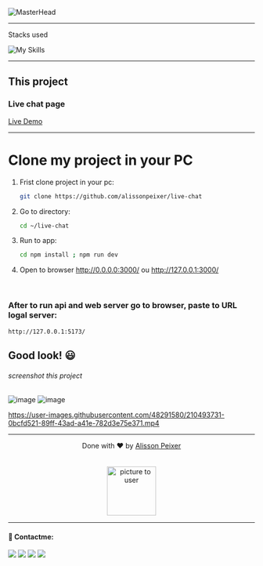 ![MasterHead](https://media.discordapp.net/attachments/902734948270759937/1022928123932713110/Frame_1.png)

---

Stacks used<br>

![My Skills](https://skillicons.dev/icons?i=nextjs,react,nodejs,tailwindcss,typescript)

---

## This project
### Live chat page


<a href='https://live-chat-production-5094.up.railway.app/'>Live Demo</a>

---

# Clone my project in your PC

1. Frist clone project in your pc:
    ```bash
    git clone https://github.com/alissonpeixer/live-chat
    ```
2.  Go to directory:
    ```bash
    cd ~/live-chat
    ```
3.  Run to app:
    ```bash
    cd npm install ; npm run dev
    ```
4.  Open to browser
    http://0.0.0.0:3000/ ou http://127.0.0.1:3000/

</br>

### After to run api and web server go to browser, paste to URL logal server:
    http://127.0.0.1:5173/



## Good look! 😃

###### screenshot this project
![image](https://user-images.githubusercontent.com/48291580/210493615-08adc66e-1002-4e62-89d6-44d69ba8066d.png)
![image](https://user-images.githubusercontent.com/48291580/210493666-bc612e6b-77a3-4936-b546-b6c9517d627f.png)

https://user-images.githubusercontent.com/48291580/210493731-0bcfd521-89ff-43ad-a41e-782d3e75e371.mp4




---

<p align="center">
    <span class="copyright">Done with ❤️ by <a href="https://github.com/alissonpeixer">Alisson Peixer</a></span>
    <br><br><br>
   <img src="https://avatars.githubusercontent.com/u/48291580" width="100px" alt="picture to user">
</p>

---

#### 📨 Contactme:

[<img src="https://img.shields.io/badge/website-%234285F4.svg?&style=for-the-badge&logo=safari&logoColor=white" />](https://alissonpeixer.github.io)
[<img src="https://img.shields.io/badge/alizof%236011-%237289DA.svg?&style=for-the-badge&logo=discord&logoColor=white" />](https://discord.com/)
[<img src="https://img.shields.io/badge/telegram-%232CA5E0.svg?&style=for-the-badge&logo=telegram&logoColor=white" />](https://t.me/alissonpeixer)
[<img src="https://img.shields.io/badge/mail-%23D14836.svg?&style=for-the-badge&logo=gmail&logoColor=white" />](mailto:alissonpeixer4@gmail.com)
